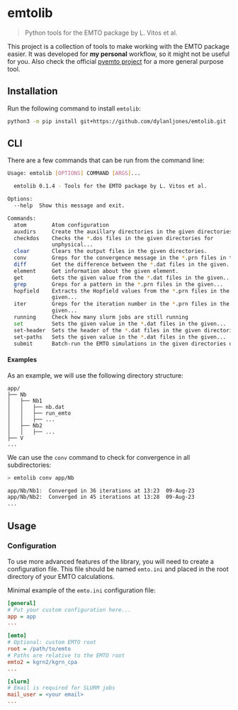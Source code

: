 # emtolib

> Python tools for the EMTO package by L. Vitos et al.

This project is a collection of tools to make working with the EMTO package
easier. It was developed for **my personal** workflow, so it might not be
useful for you. Also check the official [pyemto project](https://github.com/hpleva/pyemto)
for a more general purpose tool.


## Installation

Run the following command to install `emtolib`:
```bash
python3 -m pip install git+https://github.com/dylanljones/emtolib.git
```


## CLI

There are a few commands that can be run from the command line:

```bash
Usage: emtolib [OPTIONS] COMMAND [ARGS]...

  emtolib 0.1.4 - Tools for the EMTO package by L. Vitos et al.

Options:
  --help  Show this message and exit.

Commands:
  atom        Atom configuration
  auxdirs     Create the auxillary directories in the given directories.
  checkdos    Checks the *.dos files in the given directories for
              unphysical...
  clear       Clears the output files in the given directories.
  conv        Greps for the convergence message in the *.prn files in the...
  diff        Get the difference between the *.dat files in the given...
  element     Get information about the given element.
  get         Gets the given value from the *.dat files in the given...
  grep        Greps for a pattern in the *.prn files in the given...
  hopfield    Extracts the Hopfield values from the *.prn files in the
              given...
  iter        Greps for the iteration number in the *.prn files in the
              given...
  running     Check how many slurm jobs are still running
  set         Sets the given value in the *.dat files in the given...
  set-header  Sets the header of the *.dat files in the given directories.
  set-paths   Sets the given value in the *.dat files in the given...
  submit      Batch-run the EMTO simulations in the given directories using...
```

#### Examples

As an example, we will use the following directory structure:

```
app/
├── Nb
│   ├── Nb1
│   │   ├── nb.dat
│   │   ├── run_emto
│   │   ├── ...
│   ├── Nb2
│   │   ├── ...
├── V
...
```

We can use the `conv` command to check for convergence in all subdirectories:

```bash
> emtolib conv app/Nb

app/Nb/Nb1:  Converged in 36 iterations at 13:23  09-Aug-23
app/Nb/Nb2:  Converged in 45 iterations at 13:28  09-Aug-23
...
```

## Usage

### Configuration

To use more advanced features of the library, you will need to create a
configuration file. This file should be named ``emto.ini`` and placed in the
root directory of your EMTO calculations.

Minimal example of the ``emto.ini`` configuration file:

```ini
[general]
# Put your custom configuration here...
app = app
...

[emto]
# Optional: custom EMTO root
root = /path/to/emto
# Paths are relative to the EMTO root
emto2 = kgrn2/kgrn_cpa
...

[slurm]
# Email is required for SLURM jobs
mail_user = <your email>
...
```
